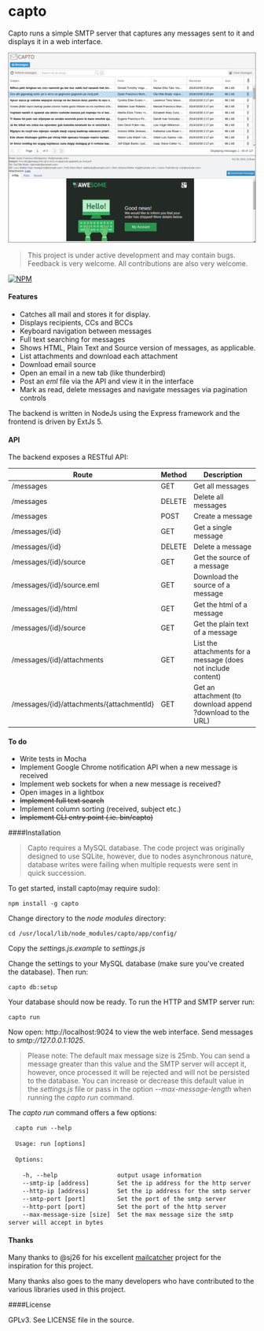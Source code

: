 # capto
Capto runs a simple SMTP server that captures any messages sent to it and displays it in a web interface.

![Screenshot](https://raw.githubusercontent.com/Flukey/capto/master/docs/screenshots/screenshot.png)

> This project is under active development and may contain bugs. Feedback is very welcome. All contributions are also very welcome.

[![NPM](https://nodei.co/npm/capto.png)](https://nodei.co/npm/capto/)

#### Features

 - Catches all mail and stores it for display.
 - Displays recipients, CCs and BCCs
 - Keyboard navigation between messages
 - Full text searching for messages
 - Shows HTML, Plain Text and Source version of messages, as applicable.
 - List attachments and download each attachment
 - Download email source
 - Open an email in a new tab (like thunderbird)
 - Post an *eml* file via the API and view it in the interface
 - Mark as read, delete messages and navigate messages via pagination controls

The backend is written in NodeJs using the Express framework and the frontend is driven by ExtJs 5.

#### API

The backend exposes a RESTful API:

Route  | Method  | Description
------------- | ------------- | -----------
/messages  | GET | Get all messages
/messages     | DELETE | Delete all messages
/messages     | POST | Create a message
/messages/{id}|GET | Get a single message
/messages/{id} | DELETE | Delete a message
/messages/{id}/source |GET | Get the source of a message
/messages/{id}/source.eml | GET | Download the source of a message
/messages/{id}/html |GET | Get the html of a message
/messages/{id}/source |GET | Get the plain text of a message
/messages/{id}/attachments |GET | List the attachments for a message (does not include content)
/messages/{id}/attachments/{attachmentId} |GET | Get an attachment (to download append ?download to the URL)


#### To do


 - Write tests in Mocha
 - Implement Google Chrome notification API when a new message is received
 - Implement web sockets for when a new message is received?
 - Open images in a lightbox
 - ~~Implement full text search~~
 - Implement column sorting (received, subject etc.)
 - ~~Implement CLI entry point (.ie. bin/capto)~~

####Installation

> Capto requires a MySQL database. The code project was originally designed to use SQLite, however, due to nodes asynchronous nature,  database writes were failing when multiple requests were sent in quick succession. 

To get started, install capto(may require sudo):

    npm install -g capto

Change directory to the *node modules* directory:

    cd /usr/local/lib/node_modules/capto/app/config/

Copy the *settings.js.example* to *settings.js*

Change the settings to your MySQL database (make sure you've created the database). Then run:

    capto db:setup

Your database should now be ready. To run the HTTP and SMTP server run:

    capto run

Now open: http://localhost:9024 to view the web interface. Send messages to *smtp://127.0.0.1:1025*.

> Please note: The default max message size is 25mb. You can send a message greater than this value and the SMTP server will accept it, however, once processed it will be rejected and will not be persisted to the database. You can increase or decrease this default value in the *settings.js* file or pass in the option *--max-message-length* when running the *capto run* command.

The *capto run* command offers a few options:

      capto run --help
    
      Usage: run [options]
    
      Options:
    
        -h, --help                 output usage information
        --smtp-ip [address]        Set the ip address for the http server
        --http-ip [address]        Set the ip address for the smtp server
        --smtp-port [port]         Set the port of the smtp server
        --http-port [port]         Set the port of the http server
        --max-message-size [size]  Set the max message size the smtp server will accept in bytes

#### Thanks

Many thanks to @sj26 for his excellent [mailcatcher](https://github.com/sj26/mailcatcher) project for the inspiration for this project.

Many thanks also goes to the many developers who have contributed to the various libraries used in this project.

####License

GPLv3. See LICENSE file in the source.



